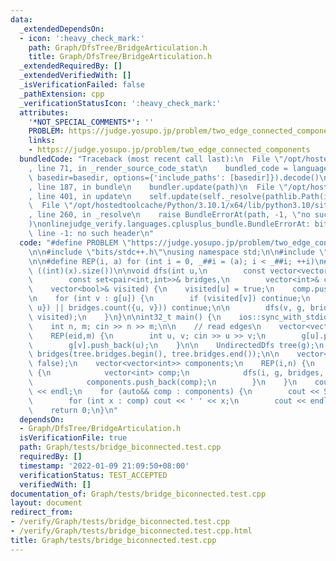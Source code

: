 ```yaml
---
data:
  _extendedDependsOn:
  - icon: ':heavy_check_mark:'
    path: Graph/DfsTree/BridgeArticulation.h
    title: Graph/DfsTree/BridgeArticulation.h
  _extendedRequiredBy: []
  _extendedVerifiedWith: []
  _isVerificationFailed: false
  _pathExtension: cpp
  _verificationStatusIcon: ':heavy_check_mark:'
  attributes:
    '*NOT_SPECIAL_COMMENTS*': ''
    PROBLEM: https://judge.yosupo.jp/problem/two_edge_connected_components
    links:
    - https://judge.yosupo.jp/problem/two_edge_connected_components
  bundledCode: "Traceback (most recent call last):\n  File \"/opt/hostedtoolcache/Python/3.10.1/x64/lib/python3.10/site-packages/onlinejudge_verify/documentation/build.py\"\
    , line 71, in _render_source_code_stat\n    bundled_code = language.bundle(stat.path,\
    \ basedir=basedir, options={'include_paths': [basedir]}).decode()\n  File \"/opt/hostedtoolcache/Python/3.10.1/x64/lib/python3.10/site-packages/onlinejudge_verify/languages/cplusplus.py\"\
    , line 187, in bundle\n    bundler.update(path)\n  File \"/opt/hostedtoolcache/Python/3.10.1/x64/lib/python3.10/site-packages/onlinejudge_verify/languages/cplusplus_bundle.py\"\
    , line 401, in update\n    self.update(self._resolve(pathlib.Path(included), included_from=path))\n\
    \  File \"/opt/hostedtoolcache/Python/3.10.1/x64/lib/python3.10/site-packages/onlinejudge_verify/languages/cplusplus_bundle.py\"\
    , line 260, in _resolve\n    raise BundleErrorAt(path, -1, \"no such header\"\
    )\nonlinejudge_verify.languages.cplusplus_bundle.BundleErrorAt: bits/stdc++.h:\
    \ line -1: no such header\n"
  code: "#define PROBLEM \"https://judge.yosupo.jp/problem/two_edge_connected_components\"\
    \n\n#include \"bits/stdc++.h\"\nusing namespace std;\n\n#include \"../DfsTree/BridgeArticulation.h\"\
    \n\n#define REP(i, a) for (int i = 0, _##i = (a); i < _##i; ++i)\n#define SZ(x)\
    \ ((int)(x).size())\n\nvoid dfs(int u,\n        const vector<vector<int>>& g,\n\
    \        const set<pair<int,int>>& bridges,\n        vector<int>& comp,\n    \
    \    vector<bool>& visited) {\n    visited[u] = true;\n    comp.push_back(u);\n\
    \n    for (int v : g[u]) {\n        if (visited[v]) continue;\n        if (bridges.count({v,\
    \ u}) || bridges.count({u, v})) continue;\n\n        dfs(v, g, bridges, comp,\
    \ visited);\n    }\n}\n\nint32_t main() {\n    ios::sync_with_stdio(0); cin.tie(0);\n\
    \    int n, m; cin >> n >> m;\n\n    // read edges\n    vector<vector<int>> g(n);\n\
    \    REP(eid,m) {\n        int u, v; cin >> u >> v;\n        g[u].push_back(v);\n\
    \        g[v].push_back(u);\n    }\n\n    UndirectedDfs tree(g);\n    set<pair<int,int>>\
    \ bridges(tree.bridges.begin(), tree.bridges.end());\n\n    vector<bool> visited(n,\
    \ false);\n    vector<vector<int>> components;\n    REP(i,n) {\n        if (!visited[i])\
    \ {\n            vector<int> comp;\n            dfs(i, g, bridges, comp, visited);\n\
    \            components.push_back(comp);\n        }\n    }\n    cout << SZ(components)\
    \ << endl;\n    for (auto&& comp : components) {\n        cout << SZ(comp);\n\
    \        for (int x : comp) cout << ' ' << x;\n        cout << endl;\n    }\n\
    \    return 0;\n}\n"
  dependsOn:
  - Graph/DfsTree/BridgeArticulation.h
  isVerificationFile: true
  path: Graph/tests/bridge_biconnected.test.cpp
  requiredBy: []
  timestamp: '2022-01-09 21:09:50+08:00'
  verificationStatus: TEST_ACCEPTED
  verifiedWith: []
documentation_of: Graph/tests/bridge_biconnected.test.cpp
layout: document
redirect_from:
- /verify/Graph/tests/bridge_biconnected.test.cpp
- /verify/Graph/tests/bridge_biconnected.test.cpp.html
title: Graph/tests/bridge_biconnected.test.cpp
---
```

